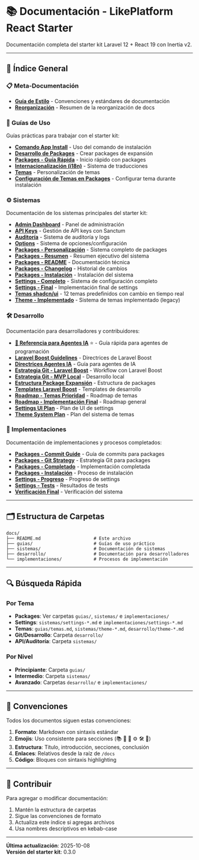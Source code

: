 # 📚 Documentación - LikePlatform React Starter

Documentación completa del starter kit Laravel 12 + React 19 con Inertia v2.

---

## 📖 Índice General

### 📋 Meta-Documentación

- **[Guía de Estilo](STYLE_GUIDE.md)** - Convenciones y estándares de documentación
- **[Reorganización](REORGANIZACION.md)** - Resumen de la reorganización de docs

### 🎯 Guías de Uso

Guías prácticas para trabajar con el starter kit:

- **[Comando App Install](guias/comando-app-install.md)** - Uso del comando de instalación
- **[Desarrollo de Packages](guias/desarrollo-paquete-expansion.md)** - Crear packages de expansión
- **[Packages - Guía Rápida](guias/packages-rapida.md)** - Inicio rápido con packages
- **[Internacionalización (i18n)](guias/i18n.md)** - Sistema de traducciones
- **[Temas](guias/temas.md)** - Personalización de temas
- **[Configuración de Temas en Packages](guias/package-theme-installation.md)** - Configurar tema durante instalación

### ⚙️ Sistemas

Documentación de los sistemas principales del starter kit:

- **[Admin Dashboard](sistemas/admin-dashboard.md)** - Panel de administración
- **[API Keys](sistemas/api-keys.md)** - Gestión de API keys con Sanctum
- **[Auditoría](sistemas/auditoria.md)** - Sistema de auditoría y logs
- **[Options](sistemas/options.md)** - Sistema de opciones/configuración
- **[Packages - Personalización](sistemas/packages-personalizacion.md)** - Sistema completo de packages
- **[Packages - Resumen](sistemas/packages-resumen.md)** - Resumen ejecutivo del sistema
- **[Packages - README](sistemas/packages-readme.md)** - Documentación técnica
- **[Packages - Changelog](sistemas/packages-changelog.md)** - Historial de cambios
- **[Packages - Instalación](sistemas/packages-instalacion-sistema.md)** - Instalación del sistema
- **[Settings - Completo](sistemas/settings-completo.md)** - Sistema de configuración completo
- **[Settings - Final](sistemas/settings-final.md)** - Implementación final de settings
- **[Temas shadcn/ui](sistemas/shadcn-themes.md)** - 12 temas predefinidos con cambio en tiempo real
- **[Theme - Implementado](sistemas/theme-implementado.md)** - Sistema de temas implementado (legacy)

### 🛠️ Desarrollo

Documentación para desarrolladores y contribuidores:

- **[🤖 Referencia para Agentes IA](desarrollo/ai-agent-reference.md)** ⭐ - Guía rápida para agentes de programación
- **[Laravel Boost Guidelines](desarrollo/laravel-boost-guidelines.md)** - Directrices de Laravel Boost
- **[Directrices Agentes IA](desarrollo/directrices-agentes-ia.md)** - Guía para agentes de IA
- **[Estrategia Git - Laravel Boost](desarrollo/estrategia-git-laravel-boost.md)** - Workflow con Laravel Boost
- **[Estrategia Git - MVP Local](desarrollo/estrategia-git-mvp-local.md)** - Desarrollo local
- **[Estructura Package Expansión](desarrollo/estructura-paquete-expansion.md)** - Estructura de packages
- **[Templates Laravel Boost](desarrollo/templates-laravel-boost.md)** - Templates de desarrollo
- **[Roadmap - Temas Prioridad](desarrollo/roadmap-temas-prioridad.md)** - Roadmap de temas
- **[Roadmap - Implementación Final](desarrollo/roadmap-implementacion-final.md)** - Roadmap general
- **[Settings UI Plan](desarrollo/settings-ui-plan.md)** - Plan de UI de settings
- **[Theme System Plan](desarrollo/theme-system-plan.md)** - Plan del sistema de temas

### 🚀 Implementaciones

Documentación de implementaciones y procesos completados:

- **[Packages - Commit Guide](implementaciones/packages-commit-guide.md)** - Guía de commits para packages
- **[Packages - Git Strategy](implementaciones/packages-git-strategy.md)** - Estrategia Git para packages
- **[Packages - Completado](implementaciones/packages-completado.md)** - Implementación completada
- **[Packages - Instalación](implementaciones/packages-instalacion.md)** - Proceso de instalación
- **[Settings - Progreso](implementaciones/settings-progreso.md)** - Progreso de settings
- **[Settings - Tests](implementaciones/settings-tests.md)** - Resultados de tests
- **[Verificación Final](implementaciones/verificacion-final.md)** - Verificación del sistema

---

## 🗂️ Estructura de Carpetas

```
docs/
├── README.md                    # Este archivo
├── guias/                       # Guías de uso práctico
├── sistemas/                    # Documentación de sistemas
├── desarrollo/                  # Documentación para desarrolladores
└── implementaciones/            # Procesos de implementación
```

---

## 🔍 Búsqueda Rápida

### Por Tema

- **Packages**: Ver carpetas `guias/`, `sistemas/` e `implementaciones/`
- **Settings**: `sistemas/settings-*.md` e `implementaciones/settings-*.md`
- **Temas**: `guias/temas.md`, `sistemas/theme-*.md`, `desarrollo/theme-*.md`
- **Git/Desarrollo**: Carpeta `desarrollo/`
- **API/Auditoría**: Carpeta `sistemas/`

### Por Nivel

- **Principiante**: Carpeta `guias/`
- **Intermedio**: Carpeta `sistemas/`
- **Avanzado**: Carpetas `desarrollo/` e `implementaciones/`

---

## 📝 Convenciones

Todos los documentos siguen estas convenciones:

1. **Formato**: Markdown con sintaxis estándar
2. **Emojis**: Uso consistente para secciones (📚 📖 🎯 ⚙️ 🛠️ 🚀)
3. **Estructura**: Título, introducción, secciones, conclusión
4. **Enlaces**: Relativos desde la raíz de `/docs`
5. **Código**: Bloques con sintaxis highlighting

---

## 🤝 Contribuir

Para agregar o modificar documentación:

1. Mantén la estructura de carpetas
2. Sigue las convenciones de formato
3. Actualiza este índice si agregas archivos
4. Usa nombres descriptivos en kebab-case

---

**Última actualización**: 2025-10-08  
**Versión del starter kit**: 0.3.0

